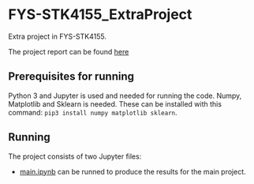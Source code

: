 # FYS-STK4155_ExtraProject

Extra project in FYS-STK4155.

The project report can be found [here](https://github.com/mathiasmellemstuen/FYS_STK4155_Prosjekt_3/blob/main/report/report.pdf)
## Prerequisites for running

Python 3 and Jupyter is used and needed for running the code. Numpy, Matplotlib and Sklearn is needed. These can be installed with this command: `pip3 install numpy matplotlib sklearn`.

## Running
The project consists of two Jupyter files:
- [main.ipynb](https://github.com/mathiasmellemstuen/FYS_STK4155_Prosjekt_3/blob/main/src/main.ipynb) can be runned to produce the results for the main project.
